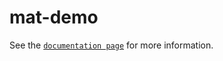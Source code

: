 # mat-demo

See the [`documentation page`](http://www.expandjs.com/elements/mat-demo) for more information.